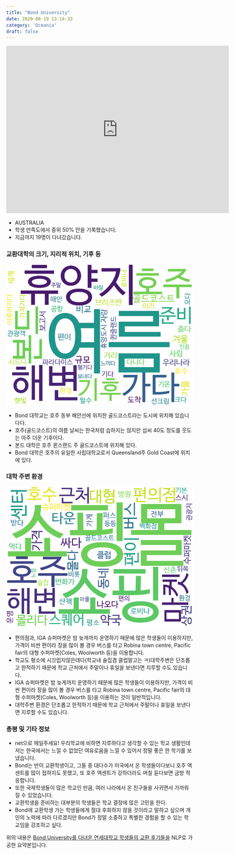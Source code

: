 ```yaml
---
title: "Bond University"
date: 2020-08-19 13:14:33
category: 'Oceania'
draft: false
---
```


<iframe
width="600"
height="450"
frameborder="0" style="border:0"
src="https://www.google.com/maps/embed/v1/place?key=AIzaSyC9e1AME-pVmWC4hBpFdu5S4dKzyepa3HQ&q=Bond+University&center=-28.0730934,153.4166377&zoom=14" allowfullscreen>
</iframe>

* AUSTRALIA
* 학생 만족도에서 중위 50% 안을 기록했습니다.
* 지금까지 19명이 다녀갔습니다. 

### 교환대학의 크기, 지리적 위치, 기후 등

![gen_info-WordCloud](../univ_wordclouds_okt/gen_info/AU000001_gen_info_okt.png)

* Bond 대학교는 호주 동부 해안선에 위치한 골드코스트라는 도시에 위치해 있습니다다.
* 호주(골드코스트)의 여름 날씨는 한국처럼 습하지는 않지만 섭씨 40도 정도를 웃도는 아주 더운 기후이다.
* 본드 대학은 호주 퀸스랜드 주 골드코스트에 위치해 있다.
* Bond 대학은 호주의 유일한 사립대학교로서 Queensland주 Gold Coast에 위치에 있다.


### 대학 주변 환경

![env_info-WordCloud](../univ_wordclouds_okt/env_info/AU000001_env_info_okt.png)

* 편의점과, IGA 슈퍼마켓은 밤 늦게까지 운영하기 때문에 많은 학생들이 이용하지만, 가격이 비싼 편이라 장을 많이 볼 경우 버스를 타고 Robina town centre, Pacific fair의 대형 수퍼마켓(Coles, Woolworth 등)을 이용합니다.
* 학교도 평소에 시끄럽지않은데다(학교내 술집겸 클럽말고는 ㅋ)대학주변은 단조롭고 한적하기 때문에 학교 근처에서 주말이나 휴일을 보낸다면 지루할 수도 있습니다.
* IGA 슈퍼마켓은 밤 늦게까지 운영하기 때문에 많은 학생들이 이용하지만, 가격이 비싼 편이라 장을 많이 볼 경우 버스를 타고 Robina town centre, Pacific fair의 대형 수퍼마켓(Coles, Woolworth 등)을 이용하는 것이 일반적입니다.
* 대학주변 환경은 단조롭고 한적하기 때문에 학교 근처에서 주말이나 휴일을 보낸다면 지루할 수도 있습니다.


### 총평 및 기타 정보 
* net으로 메일주세요! 우리학교에 비하면 지루하다고 생각할 수 있는 학교 생활인데 저는 한국에서는 느낄 수 없었던 여유로움을 느낄 수 있어서 정말 좋은 한 학기를 보냈습니다.
* Bond는 반이 교환학생이고, 그들 중 대다수가 미국에서 온 학생들이다보니 호주 액센트를 많이 접하지도 못했고, 또 호주 액센트가 강하더라도 며칠 듣다보면 금방 적응합니다.
* 또한 국제학생들이 많은 학교인 만큼, 여러 나라에서 온 친구들을 사귀면서 가까워질 수 있었습니다.
* 교환학생을 준비하는 대부분의 학생들은 학교 결정에 많은 고민을 한다.
* Bond에 교환학생 가는 학생들에게 절대 후회하지 않을 것이라고 말하고 싶으며 개인의 노력에 따라 다르겠지만 Bond가 정말 소중하고 특별한 경험을 할 수 있는 학교임을 강조하고 싶다.


위의 내용은 [Bond University를 다녀온 연세대학교 학생들의 교환 후기들을](http://oia.yonsei.ac.kr/partner/expReport.asp?ucode=AU000001&bgbn=A) NLP로 가공한 요약본입니다. 
